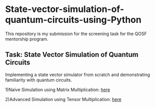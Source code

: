 # State-vector-simulation-of-quantum-circuits-using-Python
This repository is my submission for the screening task for the QOSF mentorship program.

## Task: State Vector Simulation of Quantum Circuits

Implementing a state vector simulator from scratch and demonstrating familiarity with quantum circuits.

1)Naive Simulation using Matrix Multiplication: [here](https://github.com/TejasGIyer/State-vector-simulation-of-quantum-circuits-using-Python/blob/main/QOSF%20Subtask-1.ipynb)

2)Advanced Simulation using Tensor Multiplication: [here](https://github.com/TejasGIyer/State-vector-simulation-of-quantum-circuits-using-Python/blob/main/QOSF%20Subtask-2.ipynb
)
